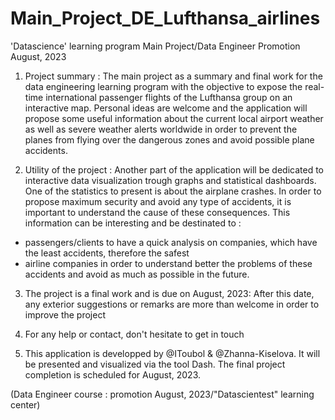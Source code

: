# Main_Project_DE_Lufthansa_airlines
'Datascience' learning program Main Project/Data Engineer Promotion August, 2023 

1) Project summary :
  The main project as a summary and final work for the data engineering learning program with the objective to expose the real-time international passenger flights of the     Lufthansa group on an interactive map.
  Personal ideas are welcome and the application will propose some useful information about the current local airport weather as well as severe weather alerts worldwide in   order to prevent the planes from flying over the dangerous zones and avoid possible plane accidents. 

2) Utility of the project : 
  Another part of the application will be dedicated to interactive data visualization trough graphs and statistical dashboards. One of the statistics to present is about      the airplane crashes. In order to propose maximum security and avoid any type of accidents, it is important to understand the cause of these consequences. This              information can be interesting and be destinated to : 
  - passengers/clients to have a quick analysis on companies, which have the least accidents, therefore the safest 
  - airline companies in order to understand better the problems of these accidents and avoid as much as possible in the future.  

3) The project is a final work and is due on August, 2023:
  After this date, any exterior suggestions or remarks are more than welcome in order to improve the project

4) For any help or contact, don't hesitate to get in touch
   
5) This application is developped by @IToubol & @Zhanna-Kiselova. It will be presented and visualized via the tool Dash. The final project completion is scheduled for August, 2023. 

(Data Engineer course : promotion August, 2023/"Datascientest" learning center)

